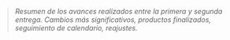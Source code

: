 > *Resumen	de los avances	realizados entre la primera	y	segunda	entrega. Cambios más significativos, productos finalizados, seguimiento de calendario, reajustes.*

